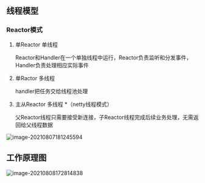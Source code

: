 ## 线程模型

### Reactor模式

1. 单Reactor 单线程

   Reactor和Handler在一个单独线程中运行，Reactor负责监听和分发事件，Handler负责处理相应实际事件

2. 单Ractor 多线程

   handler把任务交给线程池处理

3. 主从Reactor 多线程 *（netty线程模式）

    父Reactor线程只需要接受新连接，子Reactor线程完成后续业务处理，无需返回给父线程数据

![image-20210807181245594](E:\学习笔记\typora\img\image-20210807181245594.png)

## 工作原理图

![image-20210808172814838](E:\学习笔记\typora\img\image-20210808172814838.png)